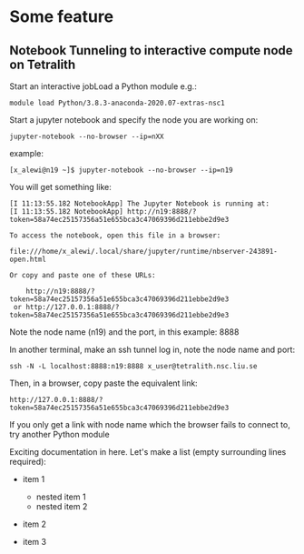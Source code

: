 # Some feature

## Notebook Tunneling to interactive compute node on Tetralith

Start an interactive jobLoad a Python module e.g.:

    module load Python/3.8.3-anaconda-2020.07-extras-nsc1

Start a jupyter notebook and specify the node you are working on:

    jupyter-notebook --no-browser --ip=nXX

example:

    [x_alewi@n19 ~]$ jupyter-notebook --no-browser --ip=n19

You will get something like:

    [I 11:13:55.182 NotebookApp] The Jupyter Notebook is running at:
    [I 11:13:55.182 NotebookApp] http://n19:8888/?token=58a74ec25157356a51e655bca3c47069396d211ebbe2d9e3

    To access the notebook, open this file in a browser:

    file:///home/x_alewi/.local/share/jupyter/runtime/nbserver-243891-open.html
    
    Or copy and paste one of these URLs:

        http://n19:8888/?token=58a74ec25157356a51e655bca3c47069396d211ebbe2d9e3
     or http://127.0.0.1:8888/?token=58a74ec25157356a51e655bca3c47069396d211ebbe2d9e3

Note the node name (n19) and the port, in this example: 8888

In another terminal, make an ssh tunnel log in, note the node name and port:

    ssh -N -L localhost:8888:n19:8888 x_user@tetralith.nsc.liu.se

Then, in a browser, copy paste the equivalent link:

    http://127.0.0.1:8888/?token=58a74ec25157356a51e655bca3c47069396d211ebbe2d9e3

If you only get a link with node name which the browser fails to connect to, try another Python module


Exciting documentation in here.
Let's make a list (empty surrounding lines required):

- item 1

  - nested item 1
  - nested item 2

- item 2
- item 3
